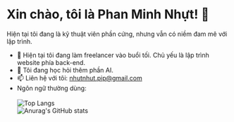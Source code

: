 # Xin chào, tôi là Phan Minh Nhựt! 👋

Hiện tại tôi đang là kỹ thuật viên phần cứng, nhưng vẫn có niềm đam mê với lập trình.

- 🌱 Hiện tại tôi đang làm freelancer vào buổi tối. Chủ yếu là lập trình website phía back-end.
- 👯 Tôi đang học hỏi thêm phần AI. 
- 📫 Liên hệ với tôi: nhutnhut.pip@gmail.com
- Ngôn ngữ thường dùng:<br><br>
![Top Langs](https://github-readme-stats.vercel.app/api/top-langs/?username=nhut-share-code&langs_count=8&card_width=500)<br>
![Anurag's GitHub stats](https://github-readme-stats.vercel.app/api?username=nhut-share-code&show_icons=true&theme=radical)
